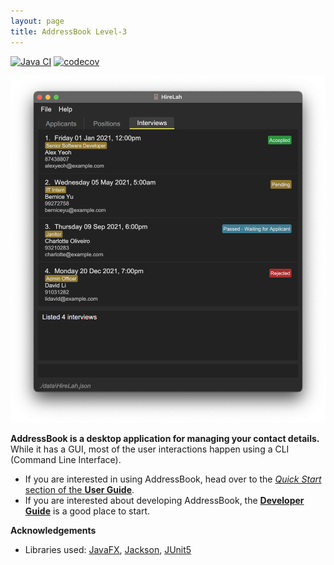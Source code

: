 ```yaml
---
layout: page
title: AddressBook Level-3
---
```


[![Java CI](https://github.com/AY2122S2-CS2103-W17-4/tp/actions/workflows/gradle.yml/badge.svg)](https://github.com/AY2122S2-CS2103-W17-4/tp/actions/workflows/gradle.yml)
[![codecov](https://codecov.io/gh/AY2122S2-CS2103-W17-4/tp/branch/master/graph/badge.svg?token=9JSGEC8BP1)](https://codecov.io/gh/AY2122S2-CS2103-W17-4/tp)

![Ui](images/Ui.png)

**AddressBook is a desktop application for managing your contact details.** While it has a GUI, most of the user interactions happen using a CLI (Command Line Interface).

* If you are interested in using AddressBook, head over to the [_Quick Start_ section of the **User Guide**](UserGuide.html#quick-start).
* If you are interested about developing AddressBook, the [**Developer Guide**](DeveloperGuide.html) is a good place to start.


**Acknowledgements**

* Libraries used: [JavaFX](https://openjfx.io/), [Jackson](https://github.com/FasterXML/jackson), [JUnit5](https://github.com/junit-team/junit5)

